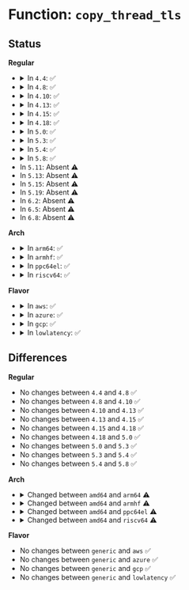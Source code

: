 # Function: <code>copy_thread_tls</code>

## Status
<b>Regular</b>
<ul>
<li>
<details>
<summary>In <code>4.4</code>: ✅</summary>

```c
int copy_thread_tls(long unsigned int clone_flags, long unsigned int sp, long unsigned int arg, struct task_struct *p, long unsigned int tls);
```

**Collision:** Unique Global

**Inline:** No

**Transformation:** False

**Instances:**

```
In arch/x86/kernel/process_64.c (ffffffff8102de20)
Location: arch/x86/kernel/process_64.c:155
Inline: False
Direct callers:
  - kernel/fork.c:copy_process
```
**Symbols:**

```
ffffffff8102de20-ffffffff8102e089: copy_thread_tls (STB_GLOBAL)
```
</details>
</li>
<li>
<details>
<summary>In <code>4.8</code>: ✅</summary>

```c
int copy_thread_tls(long unsigned int clone_flags, long unsigned int sp, long unsigned int arg, struct task_struct *p, long unsigned int tls);
```

**Collision:** Unique Global

**Inline:** No

**Transformation:** False

**Instances:**

```
In arch/x86/kernel/process_64.c (ffffffff8102cd40)
Location: arch/x86/kernel/process_64.c:139
Inline: False
```
**Symbols:**

```
ffffffff8102cd40-ffffffff8102cfbd: copy_thread_tls (STB_GLOBAL)
```
</details>
</li>
<li>
<details>
<summary>In <code>4.10</code>: ✅</summary>

```c
int copy_thread_tls(long unsigned int clone_flags, long unsigned int sp, long unsigned int arg, struct task_struct *p, long unsigned int tls);
```

**Collision:** Unique Global

**Inline:** No

**Transformation:** False

**Instances:**

```
In arch/x86/kernel/process_64.c (ffffffff8102cc00)
Location: arch/x86/kernel/process_64.c:144
Inline: False
```
**Symbols:**

```
ffffffff8102cc00-ffffffff8102ce60: copy_thread_tls (STB_GLOBAL)
```
</details>
</li>
<li>
<details>
<summary>In <code>4.13</code>: ✅</summary>

```c
int copy_thread_tls(long unsigned int clone_flags, long unsigned int sp, long unsigned int arg, struct task_struct *p, long unsigned int tls);
```

**Collision:** Unique Global

**Inline:** No

**Transformation:** False

**Instances:**

```
In arch/x86/kernel/process_64.c (ffffffff8102ae00)
Location: arch/x86/kernel/process_64.c:269
Inline: False
```
**Symbols:**

```
ffffffff8102ae00-ffffffff8102b060: copy_thread_tls (STB_GLOBAL)
```
</details>
</li>
<li>
<details>
<summary>In <code>4.15</code>: ✅</summary>

```c
int copy_thread_tls(long unsigned int clone_flags, long unsigned int sp, long unsigned int arg, struct task_struct *p, long unsigned int tls);
```

**Collision:** Unique Global

**Inline:** No

**Transformation:** False

**Instances:**

```
In arch/x86/kernel/process_64.c (ffffffff8102bb40)
Location: arch/x86/kernel/process_64.c:267
Inline: False
```
**Symbols:**

```
ffffffff8102bb40-ffffffff8102bd8b: copy_thread_tls (STB_GLOBAL)
```
</details>
</li>
<li>
<details>
<summary>In <code>4.18</code>: ✅</summary>

```c
int copy_thread_tls(long unsigned int clone_flags, long unsigned int sp, long unsigned int arg, struct task_struct *p, long unsigned int tls);
```

**Collision:** Unique Global

**Inline:** No

**Transformation:** False

**Instances:**

```
In arch/x86/kernel/process_64.c (ffffffff8102cb60)
Location: arch/x86/kernel/process_64.c:289
Inline: False
```
**Symbols:**

```
ffffffff8102cb60-ffffffff8102cda2: copy_thread_tls (STB_GLOBAL)
```
</details>
</li>
<li>
<details>
<summary>In <code>5.0</code>: ✅</summary>

```c
int copy_thread_tls(long unsigned int clone_flags, long unsigned int sp, long unsigned int arg, struct task_struct *p, long unsigned int tls);
```

**Collision:** Unique Global

**Inline:** No

**Transformation:** False

**Instances:**

```
In arch/x86/kernel/process_64.c (ffffffff8102ddb0)
Location: arch/x86/kernel/process_64.c:383
Inline: False
```
**Symbols:**

```
ffffffff8102ddb0-ffffffff8102dff2: copy_thread_tls (STB_GLOBAL)
```
</details>
</li>
<li>
<details>
<summary>In <code>5.3</code>: ✅</summary>

```c
int copy_thread_tls(long unsigned int clone_flags, long unsigned int sp, long unsigned int arg, struct task_struct *p, long unsigned int tls);
```

**Collision:** Unique Global

**Inline:** No

**Transformation:** False

**Instances:**

```
In arch/x86/kernel/process_64.c (ffffffff8102fb30)
Location: arch/x86/kernel/process_64.c:374
Inline: False
Direct callers:
  - kernel/fork.c:copy_process
```
**Symbols:**

```
ffffffff8102fb30-ffffffff8102fd55: copy_thread_tls (STB_GLOBAL)
```
</details>
</li>
<li>
<details>
<summary>In <code>5.4</code>: ✅</summary>

```c
int copy_thread_tls(long unsigned int clone_flags, long unsigned int sp, long unsigned int arg, struct task_struct *p, long unsigned int tls);
```

**Collision:** Unique Global

**Inline:** No

**Transformation:** False

**Instances:**

```
In arch/x86/kernel/process_64.c (ffffffff81030490)
Location: arch/x86/kernel/process_64.c:374
Inline: False
Direct callers:
  - kernel/fork.c:copy_process
```
**Symbols:**

```
ffffffff81030490-ffffffff810306b5: copy_thread_tls (STB_GLOBAL)
```
</details>
</li>
<li>
<details>
<summary>In <code>5.8</code>: ✅</summary>

```c
int copy_thread_tls(long unsigned int clone_flags, long unsigned int sp, long unsigned int arg, struct task_struct *p, long unsigned int tls);
```

**Collision:** Unique Global

**Inline:** No

**Transformation:** False

**Instances:**

```
In arch/x86/kernel/process.c (ffffffff810400a0)
Location: arch/x86/kernel/process.c:125
Inline: False
Direct callers:
  - kernel/fork.c:copy_process
```
**Symbols:**

```
ffffffff810400a0-ffffffff8104027a: copy_thread_tls (STB_GLOBAL)
```
</details>
</li>
<li>
In <code>5.11</code>: Absent ⚠️
</li>
<li>
In <code>5.13</code>: Absent ⚠️
</li>
<li>
In <code>5.15</code>: Absent ⚠️
</li>
<li>
In <code>5.19</code>: Absent ⚠️
</li>
<li>
In <code>6.2</code>: Absent ⚠️
</li>
<li>
In <code>6.5</code>: Absent ⚠️
</li>
<li>
In <code>6.8</code>: Absent ⚠️
</li>
</ul>
<b>Arch</b>
<ul>
<li>
<details>
<summary>In <code>arm64</code>: ✅</summary>

```c
int copy_thread_tls(long unsigned int clone_flags, long unsigned int stack_start, long unsigned int stk_sz, struct task_struct *p, long unsigned int tls);
```

**Collision:** Unique Global

**Inline:** No

**Transformation:** False

**Instances:**

```
In arch/arm64/kernel/process.c (ffff800010089258)
Location: arch/arm64/kernel/process.c:363
Inline: False
Direct callers:
  - kernel/fork.c:copy_process
```
**Symbols:**

```
ffff800010089258-ffff8000100893e4: copy_thread_tls (STB_GLOBAL)
```
</details>
</li>
<li>
<details>
<summary>In <code>armhf</code>: ✅</summary>

```c
int copy_thread_tls(long unsigned int clone_flags, long unsigned int stack_start, long unsigned int stk_sz, struct task_struct *p, long unsigned int tls);
```

**Collision:** Unique Global

**Inline:** No

**Transformation:** False

**Instances:**

```
In arch/arm/kernel/process.c (c030b318)
Location: arch/arm/kernel/process.c:227
Inline: False
Direct callers:
  - kernel/fork.c:copy_process
```
**Symbols:**

```
c030b318-c030b400: copy_thread_tls (STB_GLOBAL)
```
</details>
</li>
<li>
<details>
<summary>In <code>ppc64el</code>: ✅</summary>

```c
int copy_thread_tls(long unsigned int clone_flags, long unsigned int usp, long unsigned int kthread_arg, struct task_struct *p, long unsigned int tls);
```

**Collision:** Unique Global

**Inline:** No

**Transformation:** False

**Instances:**

```
In arch/powerpc/kernel/process.c (c0000000000220b0)
Location: arch/powerpc/kernel/process.c:1590
Inline: False
Direct callers:
  - kernel/fork.c:copy_process
```
**Symbols:**

```
c0000000000220b0-c000000000022544: copy_thread_tls (STB_GLOBAL)
```
</details>
</li>
<li>
<details>
<summary>In <code>riscv64</code>: ✅</summary>

```c
int copy_thread_tls(long unsigned int clone_flags, long unsigned int usp, long unsigned int arg, struct task_struct *p, long unsigned int tls);
```

**Collision:** Unique Global

**Inline:** No

**Transformation:** False

**Instances:**

```
In arch/riscv/kernel/process.c (ffffffe0000b5aac)
Location: arch/riscv/kernel/process.c:102
Inline: False
Direct callers:
  - kernel/fork.c:copy_process
```
**Symbols:**

```
ffffffe0000b5aac-ffffffe0000b5bb4: copy_thread_tls (STB_GLOBAL)
```
</details>
</li>
</ul>
<b>Flavor</b>
<ul>
<li>
<details>
<summary>In <code>aws</code>: ✅</summary>

```c
int copy_thread_tls(long unsigned int clone_flags, long unsigned int sp, long unsigned int arg, struct task_struct *p, long unsigned int tls);
```

**Collision:** Unique Global

**Inline:** No

**Transformation:** False

**Instances:**

```
In arch/x86/kernel/process_64.c (ffffffff810305f0)
Location: arch/x86/kernel/process_64.c:374
Inline: False
Direct callers:
  - kernel/fork.c:copy_process
```
**Symbols:**

```
ffffffff810305f0-ffffffff81030815: copy_thread_tls (STB_GLOBAL)
```
</details>
</li>
<li>
<details>
<summary>In <code>azure</code>: ✅</summary>

```c
int copy_thread_tls(long unsigned int clone_flags, long unsigned int sp, long unsigned int arg, struct task_struct *p, long unsigned int tls);
```

**Collision:** Unique Global

**Inline:** No

**Transformation:** False

**Instances:**

```
In arch/x86/kernel/process_64.c (ffffffff81020080)
Location: arch/x86/kernel/process_64.c:374
Inline: False
Direct callers:
  - kernel/fork.c:copy_process
```
**Symbols:**

```
ffffffff81020080-ffffffff810202a5: copy_thread_tls (STB_GLOBAL)
```
</details>
</li>
<li>
<details>
<summary>In <code>gcp</code>: ✅</summary>

```c
int copy_thread_tls(long unsigned int clone_flags, long unsigned int sp, long unsigned int arg, struct task_struct *p, long unsigned int tls);
```

**Collision:** Unique Global

**Inline:** No

**Transformation:** False

**Instances:**

```
In arch/x86/kernel/process_64.c (ffffffff81030450)
Location: arch/x86/kernel/process_64.c:374
Inline: False
Direct callers:
  - kernel/fork.c:copy_process
```
**Symbols:**

```
ffffffff81030450-ffffffff81030675: copy_thread_tls (STB_GLOBAL)
```
</details>
</li>
<li>
<details>
<summary>In <code>lowlatency</code>: ✅</summary>

```c
int copy_thread_tls(long unsigned int clone_flags, long unsigned int sp, long unsigned int arg, struct task_struct *p, long unsigned int tls);
```

**Collision:** Unique Global

**Inline:** No

**Transformation:** False

**Instances:**

```
In arch/x86/kernel/process_64.c (ffffffff810312e0)
Location: arch/x86/kernel/process_64.c:374
Inline: False
Direct callers:
  - kernel/fork.c:copy_process
```
**Symbols:**

```
ffffffff810312e0-ffffffff81031505: copy_thread_tls (STB_GLOBAL)
```
</details>
</li>
</ul>

## Differences
<b>Regular</b>
<ul>
<li>
No changes between <code>4.4</code> and <code>4.8</code> ✅
</li>
<li>
No changes between <code>4.8</code> and <code>4.10</code> ✅
</li>
<li>
No changes between <code>4.10</code> and <code>4.13</code> ✅
</li>
<li>
No changes between <code>4.13</code> and <code>4.15</code> ✅
</li>
<li>
No changes between <code>4.15</code> and <code>4.18</code> ✅
</li>
<li>
No changes between <code>4.18</code> and <code>5.0</code> ✅
</li>
<li>
No changes between <code>5.0</code> and <code>5.3</code> ✅
</li>
<li>
No changes between <code>5.3</code> and <code>5.4</code> ✅
</li>
<li>
No changes between <code>5.4</code> and <code>5.8</code> ✅
</li>
</ul>
<b>Arch</b>
<ul>
<li>
<details>
<summary>Changed between <code>amd64</code> and <code>arm64</code> ⚠️</summary>
<ul>
<li>
<b>Param added. </b>
<code>long unsigned int stack_start</code>
</li>
<li>
<b>Param added. </b>
<code>long unsigned int stk_sz</code>
</li>
<li>
<b>Param removed. </b>
<code>long unsigned int sp</code>
</li>
<li>
<b>Param removed. </b>
<code>long unsigned int arg</code>
</li>
</ul>
</details>
</li>
<li>
<details>
<summary>Changed between <code>amd64</code> and <code>armhf</code> ⚠️</summary>
<ul>
<li>
<b>Param added. </b>
<code>long unsigned int stack_start</code>
</li>
<li>
<b>Param added. </b>
<code>long unsigned int stk_sz</code>
</li>
<li>
<b>Param removed. </b>
<code>long unsigned int sp</code>
</li>
<li>
<b>Param removed. </b>
<code>long unsigned int arg</code>
</li>
</ul>
</details>
</li>
<li>
<details>
<summary>Changed between <code>amd64</code> and <code>ppc64el</code> ⚠️</summary>
<ul>
<li>
<b>Param added. </b>
<code>long unsigned int usp</code>
</li>
<li>
<b>Param added. </b>
<code>long unsigned int kthread_arg</code>
</li>
<li>
<b>Param removed. </b>
<code>long unsigned int sp</code>
</li>
<li>
<b>Param removed. </b>
<code>long unsigned int arg</code>
</li>
</ul>
</details>
</li>
<li>
<details>
<summary>Changed between <code>amd64</code> and <code>riscv64</code> ⚠️</summary>
<ul>
<li>
<b>Param added. </b>
<code>long unsigned int usp</code>
</li>
<li>
<b>Param removed. </b>
<code>long unsigned int sp</code>
</li>
</ul>
</details>
</li>
</ul>
<b>Flavor</b>
<ul>
<li>
No changes between <code>generic</code> and <code>aws</code> ✅
</li>
<li>
No changes between <code>generic</code> and <code>azure</code> ✅
</li>
<li>
No changes between <code>generic</code> and <code>gcp</code> ✅
</li>
<li>
No changes between <code>generic</code> and <code>lowlatency</code> ✅
</li>
</ul>
